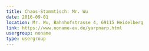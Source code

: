```yaml
---
title: Chaos-Stammtisch: Mr. Wu
date: 2016-09-01
location: Mr. Wu, Bahnhofstrasse 4, 69115 Heidelberg
link: https://www.noname-ev.de/yarpnarp.html
usergroup: noname
type: usergroup
---
```

